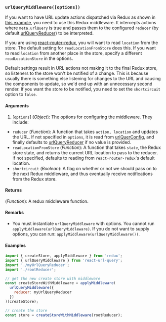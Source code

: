 ### `urlQueryMiddleware([options])`

If you want to have URL update actions dispatched via Redux as shown in [this example](https://github.com/pbeshai/react-url-query/tree/master/examples/redux-with-actions), you need to use this Redux middleware. It intercepts actions where `meta.urlQuery` is true and passes them to the configured `reducer` (by default [urlQueryReducer](urlQueryReducer)) to be interpreted.

If you are using [react-router-redux](https://github.com/reactjs/react-router-redux), you will want to read `location` from the store. The default setting for `readLocationFromStore` does this. If you want to read `location` from another place in the store, specify a different `readLocationStore` in the options.

Default settings result in URL actions not making it to the final Redux store, so listeners to the store won't be notified of a change. This is because usually there is something else listening for changes to the URL and causing the components to update, so we'd end up with an unnecessary second render. If you want the store to be notified, you need to set the `shortcircuit` option to `false`.


#### Arguments

1. [`options`] (*Object*): The options for configuring the middleware. They include:
  * `reducer` (*Function*): A function that takes `action, location` and updates the URL. If not specified in `options`, it is read from [urlQuerConfig](urlQuerConfig.md), and finally defaults to  [urlQueryReducer](urlQueryReducer) if no value is provided.
  * `readLocationFromStore` (*Function*): A function that takes `state`, the Redux store state, and returns the current URL location to pass to the reducer. If not specified, defaults to reading from `react-router-redux`'s default location.
  * `shortcircuit` (*Boolean*): A flag on whether or not we should pass on to the next Redux middleware, and thus eventually receive notifications from the Redux store.

#### Returns

(*Function*): A redux middleware function.

#### Remarks

* You must instantiate `urlQueryMiddleware` with options. You cannot run `applyMiddleware(urlQueryMiddleware)`. If you do not want to supply options, you can run: `applyMiddleware(urlQueryMiddleware())`.

#### Examples

```js
import { createStore, applyMiddleware } from 'redux';
import { urlQueryMiddleware } from 'react-url-query';
import './myUrlQueryReducer';
import './rootReducer';

// get the new create store with middleware
const createStoreWithMiddleware = applyMiddleware(
  urlQueryMiddleware({
    reducer: myUrlQueryReducer
  })
)(createStore);

// create the store
const store = createStoreWithMiddleware(rootReducer);
```
